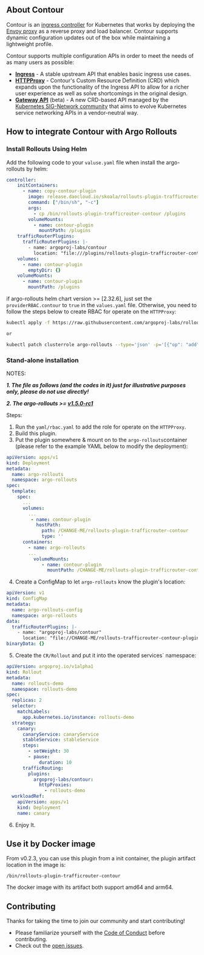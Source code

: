 ## About Contour

Contour is an [ingress controller](https://kubernetes.io/docs/concepts/services-networking/ingress-controllers/) for Kubernetes that works by deploying the [Envoy proxy](https://www.envoyproxy.io/) as a reverse proxy and load balancer.
Contour supports dynamic configuration updates out of the box while maintaining a lightweight profile.

Contour supports multiple configuration APIs in order to meet the needs of as many users as possible:

- **[Ingress](https://kubernetes.io/docs/concepts/services-networking/ingress/)** - A stable upstream API that enables basic ingress use cases.
- **[HTTPProxy](https://projectcontour.io/docs/main/config/fundamentals/)** - Contour's Custom Resource Definition (CRD) which expands upon the functionality of the Ingress API to allow for a richer user experience as well as solve shortcomings in the original design.
- **[Gateway API](https://gateway-api.sigs.k8s.io/)** (beta) - A new CRD-based API managed by the [Kubernetes SIG-Network community](https://github.com/kubernetes/community/tree/master/sig-network) that aims to evolve Kubernetes service networking APIs in a vendor-neutral way.

## How to integrate Contour with Argo Rollouts

### Install Rollouts Using Helm

Add the following code to your `valuse.yaml` file when install the argo-rollouts by helm:

```yaml
controller:
    initContainers:                                   
      - name: copy-contour-plugin
        image: release.daocloud.io/skoala/rollouts-plugin-trafficrouter-contour:v0.3.0
        command: ["/bin/sh", "-c"]                    
        args:
          - cp /bin/rollouts-plugin-trafficrouter-contour /plugins
        volumeMounts:                                 
          - name: contour-plugin
            mountPath: /plugins
    trafficRouterPlugins:                             
      trafficRouterPlugins: |-
        - name: argoproj-labs/contour
          location: "file:///plugins/rollouts-plugin-trafficrouter-contour"  
    volumes:                                           
      - name: contour-plugin
        emptyDir: {}
    volumeMounts:                                      
      - name: contour-plugin
        mountPath: /plugins
```

if argo-rollouts helm chart version >= [2.32.6], just set the `providerRBAC.contour` to `true` in the `values.yaml` file. Otherwise, you need to follow the steps below to create RBAC for operate on the `HTTPProxy`:

```bash
kubectl apply -f https://raw.githubusercontent.com/argoproj-labs/rollouts-plugin-trafficrouter-contour/main/yaml/rbac.yaml

or

kubectl patch clusterrole argo-rollouts --type='json' -p='[{"op": "add", "path": "/rules/-", "value": {"apiGroups":["projectcontour.io"],"resources":["httpproxies"],"verbs":["get","list","watch","update","patch","delete"]}}]'
```

### Stand-alone installation

NOTES:

**_1. The file as follows (and the codes in it) just for illustrative purposes only, please do not use directly!_**

**_2. The argo-rollouts >= [v1.5.0-rc1](https://github.com/argoproj/argo-rollouts/releases/tag/v1.5.0-rc1)_**

Steps:

1. Run the `yaml/rbac.yaml` to add the role for operate on the `HTTPProxy`.
2. Build this plugin.
3. Put the plugin somewhere & mount on to the `argo-rollouts`container (please refer to the example YAML below to modify the deployment):

```yaml
apiVersion: apps/v1
kind: Deployment
metadata:
  name: argo-rollouts
  namespace: argo-rollouts
spec:
  template:
    spec:
      ...
      volumes:
        ...
         - name: contour-plugin
           hostPath:
             path: /CHANGE-ME/rollouts-plugin-trafficrouter-contour
             type: ''
      containers:
        - name: argo-rollouts
        ...
          volumeMounts:
             - name: contour-plugin
               mountPath: /CHANGE-ME/rollouts-plugin-trafficrouter-contour

```

4. Create a ConfigMap to let `argo-rollouts` know the plugin's location:

```yaml
apiVersion: v1
kind: ConfigMap
metadata:
  name: argo-rollouts-config
  namespace: argo-rollouts
data:
  trafficRouterPlugins: |-
    - name: "argoproj-labs/contour"
      location: "file://CHANGE-ME/rollouts-trafficrouter-contour-plugin/contour-plugin"
binaryData: {}
```

5. Create the `CR/Rollout` and put it into the operated services` namespace:

```yaml
apiVersion: argoproj.io/v1alpha1
kind: Rollout
metadata:
  name: rollouts-demo
  namespace: rollouts-demo
spec:
  replicas: 2
  selector:
    matchLabels:
      app.kubernetes.io/instance: rollouts-demo
  strategy:
    canary:
      canaryService: canaryService
      stableService: stableService
      steps:
        - setWeight: 30
        - pause:
            duration: 10
      trafficRouting:
        plugins:
          argoproj-labs/contour:
            httpProxies:
              - rollouts-demo
  workloadRef:
    apiVersion: apps/v1
    kind: Deployment
    name: canary
```

6. Enjoy It.

## Use it by Docker image

From v0.2.3, you can use this plugin from a init container, the plugin artifact location in the image is:

```
/bin/rollouts-plugin-trafficrouter-contour
```

The docker image with its artifact both support amd64 and arm64.

## Contributing

Thanks for taking the time to join our community and start contributing!

- Please familiarize yourself with the [Code of Conduct](/CODE_OF_CONDUCT.md) before contributing.
- Check out the [open issues](https://github.com/argoproj-labs/rollouts-plugin-trafficrouter-contour/issues).
